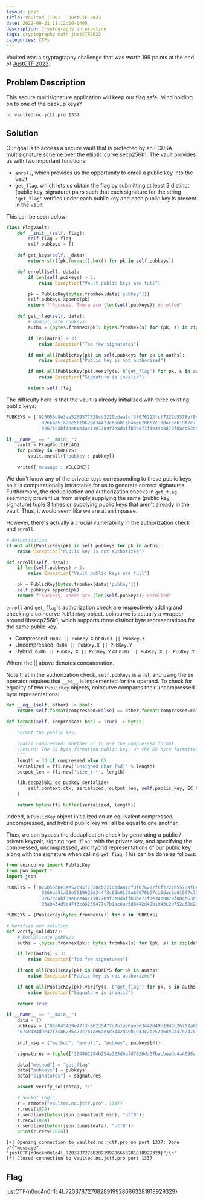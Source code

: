 ```yaml
---
layout: post
title: Vaulted (199) - JustCTF 2023
date: 2022-09-21 11:12:00-0400
description: Cryptography in practice
tags: cryptography math justCTF2023
categories: CTFs
---
```


Vaulted was a cryptography challenge that was worth 199 points at the end of [JustCTF 2023](https://ctftime.org/event/1930/).  

## Problem Description

This secure multisignature application will keep our flag safe. Mind holding on to one of the backup keys?

```
nc vaulted.nc.jctf.pro 1337
```

## Solution

Our goal is to access a secure vault that is protected by an ECDSA multisignature scheme over the elliptic curve secp256k1.  The vault provides us with two important functions:

* `enroll`, which provides us the opportunity to enroll a public key into the vault
* `get_flag`, which lets us obtain the flag by submitting at least 3 distinct (public key, signature) pairs such that each signature for the string `'get_flag'` verifies under each public key and each public key is present in the vault

This can be seen below:

```python
class FlagVault:
    def __init__(self, flag):
        self.flag = flag
        self.pubkeys = []

    def get_keys(self, _data):
        return str([pk.format().hex() for pk in self.pubkeys])

    def enroll(self, data):
        if len(self.pubkeys) > 3:
            raise Exception("Vault public keys are full")

        pk = PublicKey(bytes.fromhex(data['pubkey']))
        self.pubkeys.append(pk)
        return f"Success. There are {len(self.pubkeys)} enrolled"

    def get_flag(self, data):
        # Deduplicate pubkeys
        auths = {bytes.fromhex(pk): bytes.fromhex(s) for (pk, s) in zip(data['pubkeys'], data['signatures'])}

        if len(auths) < 3:
            raise Exception("Too few signatures")

        if not all(PublicKey(pk) in self.pubkeys for pk in auths):
            raise Exception("Public key is not authorized")

        if not all(PublicKey(pk).verify(s, b'get_flag') for pk, s in auths.items()):
            raise Exception("Signature is invalid")

        return self.flag
```

The difficulty here is that the vault is already initialized with three existing public keys:

```python
PUBKEYS = ['025056d8e3ae5269577328cb2210bdaa1cf3f076222fcf7222b5578af846685103', 
            '0266aa51a20e5619620d344f3c65b0150a66670b67c10dac5d619f7c713c13d98f', 
            '0267ccabf3ae6ce4ac1107709f3e8daffb3be71f3e34b8879f08cb63dff32c4fdc']

if __name__ == "__main__":
    vault = FlagVault(FLAG)
    for pubkey in PUBKEYS:
        vault.enroll({'pubkey': pubkey})

    write({'message': WELCOME})
```

We don't know any of the private keys corresponding to these public keys, so it is computationally intractable for us to generate correct signatures.  Furthermore, the deduplication and authorization checks in `get_flag` seemingly prevent us from simply supplying the same (public key, signature) tuple 3 times or supplying public keys that aren't already in the vault.  Thus, it would seem like we are at an impasse.

However, there's actually a crucial vulnerability in the authorization check and `enroll`.  

```python
# Authorization
if not all(PublicKey(pk) in self.pubkeys for pk in auths):
    raise Exception("Public key is not authorized")
```

```python
def enroll(self, data):
    if len(self.pubkeys) > 3:
        raise Exception("Vault public keys are full")

    pk = PublicKey(bytes.fromhex(data['pubkey']))
    self.pubkeys.append(pk)
    return f"Success. There are {len(self.pubkeys)} enrolled"
```

`enroll` and `get_flag`'s authorization check are respectively adding and checking a coincurve `PublicKey` object.  coincurve is actually a wrapper around libsecp256k1, which supports three distinct byte representations for the same public key. 

* Compressed: `0x02 || PubKey.X` or `0x03 || PubKey.X`
* Uncompressed: `0x04 || PubKey.X || PubKey.Y`
* Hybrid: `0x06 || PubKey.X || PubKey.Y` or `0x07 || PubKey.X || PubKey.Y`

Where the || above denotes concatenation.

Note that in the authorization check, `self.pubkeys` is a list, and using the `in` operator requires that `__eq__` is implemented for the operand. To check for equality of two `PublicKey` objects, coincurve compares their uncompressed byte representations:

```python
def __eq__(self, other) -> bool:
    return self.format(compressed=False) == other.format(compressed=False)

def format(self, compressed: bool = True) -> bytes:
    """
    Format the public key.

    :param compressed: Whether or to use the compressed format.
    :return: The 33 byte formatted public key, or the 65 byte formatted public key if `compressed` is `False`.
    """
    length = 33 if compressed else 65
    serialized = ffi.new('unsigned char [%d]' % length)
    output_len = ffi.new('size_t *', length)

    lib.secp256k1_ec_pubkey_serialize(
        self.context.ctx, serialized, output_len, self.public_key, EC_COMPRESSED if compressed else EC_UNCOMPRESSED
    )

    return bytes(ffi.buffer(serialized, length))
```

Indeed, a `PublicKey` object initialized on an equivalent compressed, uncompressed, and hybrid public key will all be equal to one another.

Thus, we can bypass the deduplication check by generating a public / private keypair, signing `'get_flag'` with the private key, and specifying the compressed, uncompressed, and hybrid representations of our public key along with the signature when calling `get_flag`.  This can be done as follows:

```python
from coincurve import PublicKey
from pwn import *
import json

PUBKEYS = ['025056d8e3ae5269577328cb2210bdaa1cf3f076222fcf7222b5578af846685103', 
            '0266aa51a20e5619620d344f3c65b0150a66670b67c10dac5d619f7c713c13d98f', 
            '0267ccabf3ae6ce4ac1107709f3e8daffb3be71f3e34b8879f08cb63dff32c4fdc',
            '03a0434d9e47f3c86235477c7b1ae6ae5d3442d49b1943c2b752a68e2a47e247c7']

PUBKEYS = [PublicKey(bytes.fromhex(x)) for x in PUBKEYS]

# Verifies our solution
def verify_sol(data):
    # Deduplicate pubkeys
    auths = {bytes.fromhex(pk): bytes.fromhex(s) for (pk, s) in zip(data['pubkeys'], data['signatures'])}

    if len(auths) < 3:
        raise Exception("Too few signatures")

    if not all(PublicKey(pk) in PUBKEYS for pk in auths):
        raise Exception("Public key is not authorized")

    if not all(PublicKey(pk).verify(s, b'get_flag') for pk, s in auths.items()):
        raise Exception("Signature is invalid")
    
    return True

if __name__ == "__main__":
    data = {}
    pubkeys = ("03a0434d9e47f3c86235477c7b1ae6ae5d3442d49b1943c2b752a68e2a47e247c7","04a0434d9e47f3c86235477c7b1ae6ae5d3442d49b1943c2b752a68e2a47e247c7893aba425419bc27a3b6c7e693a24c696f794c2ed877a1593cbee53b037368d7",
    "07a0434d9e47f3c86235477c7b1ae6ae5d3442d49b1943c2b752a68e2a47e247c7893aba425419bc27a3b6c7e693a24c696f794c2ed877a1593cbee53b037368d7")
    
    init_msg = {"method": "enroll", "pubkey": pubkeys[0]}

    signatures = tuple(["304402204b254a205d0afd7620dd37bacbeadd4a4098cfa7b4f36597470538fb5d8c1836022058ee0cf5587015007b3fd5f55528c0db7c49faac4024c1c8518ed346938cad02"] * 3)

    data["method"] = "get_flag"
    data["pubkeys"] = pubkeys
    data["signatures"] = signatures

    assert verify_sol(data), "L"

    # Socket logic
    r = remote("vaulted.nc.jctf.pro", 1337)
    r.recv(1024)
    r.sendline(bytes(json.dumps(init_msg), "utf8"))
    r.recv(1024)
    r.sendline(bytes(json.dumps(data), "utf8"))
    print(r.recv(1024))
```

```
[+] Opening connection to vaulted.nc.jctf.pro on port 1337: Done
b'{"message": "justCTF{n0nc4n0n1c4l_72037872768289199286663281818929329}"}\n'
[*] Closed connection to vaulted.nc.jctf.pro port 1337
```

## Flag

justCTF{n0nc4n0n1c4l_72037872768289199286663281818929329}
